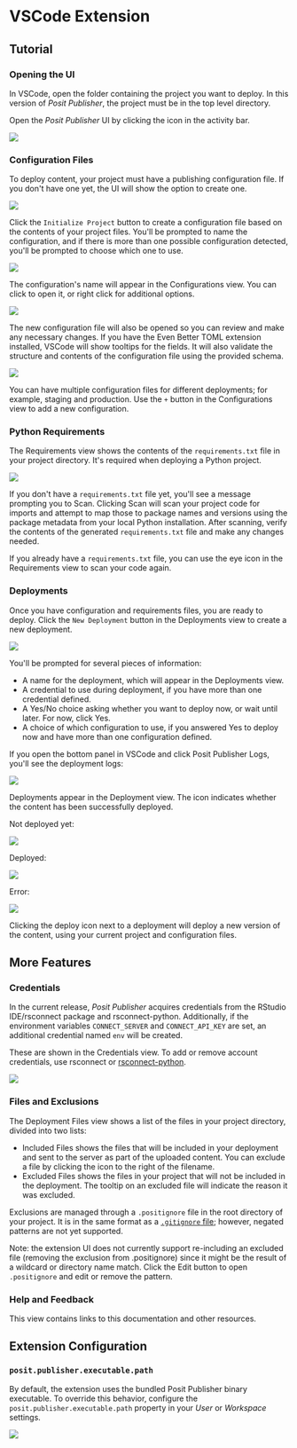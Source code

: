 # VSCode Extension

## Tutorial

### Opening the UI

In VSCode, open the folder containing the project you want to deploy. In this version of *Posit Publisher*, the project must be in the top level directory.

Open the *Posit Publisher* UI by clicking the icon in the activity bar.

![](https://cdn.posit.co/publisher/assets/img/icon.png)

### Configuration Files

To deploy content, your project must have a publishing configuration file. If you don't have one yet, the UI will show the option to create one.

![](https://cdn.posit.co/publisher/assets/img/initialize-project.png)

Click the `Initialize Project` button to create a configuration file based on the contents of your project files. You'll be prompted to name the configuration, and if there is more than one possible configuration detected, you'll be prompted to choose which one to use.

![](https://cdn.posit.co/publisher/assets/img/choose-configuration.png)

The configuration's name will appear in the Configurations view. You can click to open it, or right click for additional options.

![](https://cdn.posit.co/publisher/assets/img/configurations.png)

The new configuration file will also be opened so you can review and make any necessary changes. If you have the Even Better TOML extension installed, VSCode will show tooltips for the fields. It will also validate the structure and contents of the configuration file using the provided schema.

![](https://cdn.posit.co/publisher/assets/img/configuration-file-with-tooltip.png)

You can have multiple configuration files for different deployments; for example, staging and production. Use the `+` button in the Configurations view to add a new configuration.

### Python Requirements

The Requirements view shows the contents of the `requirements.txt` file in your project directory. It's required when deploying a Python project.

![](https://cdn.posit.co/publisher/assets/img/requirements.png)

If you don't have a `requirements.txt` file yet, you'll see a message prompting you to Scan. Clicking Scan will scan your project code for imports and attempt to map those to package names and versions using the package metadata from your local Python installation. After scanning, verify the contents of the generated `requirements.txt` file and make any changes needed.

If you already have a `requirements.txt` file, you can use the eye icon in the Requirements view to scan your code again.

### Deployments

Once you have configuration and requirements files, you are ready to deploy. Click the `New Deployment` button in the Deployments view to create a new deployment.

![](https://cdn.posit.co/publisher/assets/img/add-deployment.png)

You'll be prompted for several pieces of information:
* A name for the deployment, which will appear in the Deployments view.
* A credential to use during deployment, if you have more than one credential defined.
* A Yes/No choice asking whether you want to deploy now, or wait until later. For now, click Yes.
* A choice of which configuration to use, if you answered Yes to deploy now and have more than one configuration defined.

If you open the bottom panel in VSCode and click Posit Publisher Logs, you'll see the deployment logs:

![](https://cdn.posit.co/publisher/assets/img/deployment-logs.png)


Deployments appear in the Deployment view. The icon indicates whether the content has been successfully deployed.

Not deployed yet:

![](https://cdn.posit.co/publisher/assets/img/add-deployment.png)

Deployed:

![](https://cdn.posit.co/publisher/assets/img/deployment.png)

Error:

![](https://cdn.posit.co/publisher/assets/img/deployment-error.png)

Clicking the deploy icon next to a deployment will deploy a new version of the content, using your current project and configuration files.

## More Features

### Credentials

In the current release, *Posit Publisher* acquires credentials from the RStudio IDE/rsconnect package and rsconnect-python. Additionally, if the environment variables `CONNECT_SERVER` and `CONNECT_API_KEY` are set,
an additional credential named `env` will be created.

These are shown in the Credentials view. To add or remove account credentials, use rsconnect or [rsconnect-python](https://docs.posit.co/rsconnect-python/#remembering-server-information).

![](https://cdn.posit.co/publisher/assets/img/credentials.png)

### Files and Exclusions

The Deployment Files view shows a list of the files in your project directory, divided into two lists:
* Included Files shows the files that will be included in your deployment and sent to the server as part of the uploaded content. You can exclude a file by clicking the icon to the right of the filename.
* Excluded Files shows the files in your project that will not be included in the deployment. The tooltip on an excluded file will indicate the reason it was excluded.

Exclusions are managed through a `.positignore` file in the root directory of your project. It is in the same format as a [`.gitignore` file](https://git-scm.com/docs/gitignore); however, negated patterns are not yet supported.

Note: the extension UI does not currently support re-including an excluded file (removing the exclusion from .positignore) since it might be the result of a wildcard or directory name match. Click the Edit button to open `.positignore` and edit or remove the pattern.

### Help and Feedback

This view contains links to this documentation and other resources.

## Extension Configuration

### `posit.publisher.executable.path`

By default, the extension uses the bundled Posit Publisher binary executable. To override this behavior, configure the `posit.publisher.executable.path` property in your *User* or *Workspace* settings.

![](https://cdn.posit.co/publisher/assets/img/settings.png)
